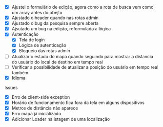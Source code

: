 - [X] Ajustei o formulário de edição, agora como a rota de busca vem como um array antes do obejto
- [X] Ajustado o header quando nas rotas admin
- [X] Ajustado o bug da pesquisa sempre aberta
- [X] Ajsutado um bug na edição, reformulada a lógica
- [X] Autenticação
    - [X] Tela de login
    - [X] Lógica de autenticação
    - [X] Bloqueio das rotas admin
- [ ] Atualizar o estado do mapa quando seguindo para mostrar a distancia do usuário do local de destino em tempo real
- [ ] Verificar a possibilidade de atualizar a posição do usuário em tempo real também
- [X] Idioma

Issues
- [X] Erro de client-side exception
- [X] Horário de funcionamento fica fora da tela em alguns dispositivos
- [X] Metros de distância não aparece
- [X] Erro mapa já inicializado
- [X] Adicionar Loader na istagem de uma localização